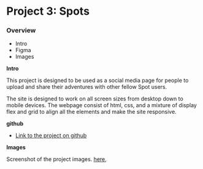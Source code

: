 # Project 3: Spots

### Overview  

* Intro  
* Figma  
* Images  
  
**Intro**
  
This project is designed to be used as a social media page for people to upload and share their adventures with other fellow Spot users. 

The site is designed to work on all screen sizes from desktop down to mobile devices. The webpage consist of html, css, and a mixture of display flex and grid to align all the elements and make the site responsive.

**github**  
  
* [Link to the project on github](https://github.com/vanglor82/se_project_spots.git)
  
**Images**  
  
Screenshot of the project images. [here](https://github.com/vanglor82/se_project_spots/blob/87fcf5dfba76957ae51a07d1f43685888ad9dfc6/Screenshot%202025-02-24%20162037.png), 

